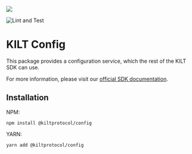 [![](https://user-images.githubusercontent.com/39338561/122415864-8d6a7c00-cf88-11eb-846f-a98a936f88da.png)
](https://kilt.io)

![Lint and Test](https://github.com/KILTprotocol/sdk-js/workflows/Lint%20and%20Test/badge.svg)

# KILT Config

This package provides a configuration service, which the rest of the KILT SDK can use.

For more information, please visit our [official SDK documentation](https://dev.kilt.io/docs/sdk/introduction).

## Installation

NPM:

```
npm install @kiltprotocol/config
```

YARN:

```
yarn add @kiltprotocol/config
```
